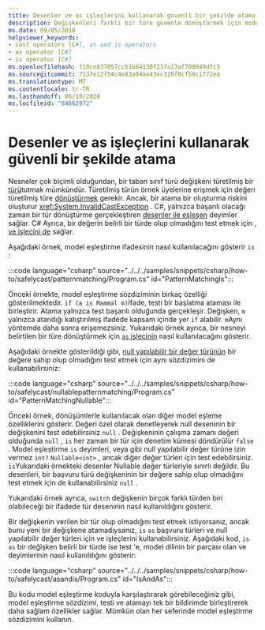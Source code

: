 ```yaml
---
title: Desenler ve as işleçlerini kullanarak güvenli bir şekilde atama
description: Değişkenleri farklı bir türe güvenle dönüştürmek için model eşleştirme tekniklerini kullanmayı öğrenin. Türleri güvenli bir şekilde dönüştürmek için model eşleştirmeyi ve as işleçlerini da kullanabilirsiniz.
ms.date: 09/05/2018
helpviewer_keywords:
- cast operators [C#], as and is operators
- as operator [C#]
- is operator [C#]
ms.openlocfilehash: f10ce837057cc61b84130f237a13af708849dfc5
ms.sourcegitcommit: 7137e12f54c4e83a94ae43ec320f8cf59c1772ea
ms.translationtype: MT
ms.contentlocale: tr-TR
ms.lasthandoff: 06/10/2020
ms.locfileid: "84662972"
---
```

# <a name="how-to-safely-cast-by-using-pattern-matching-and-the-is-and-as-operators"></a>Desenler ve as işleçlerini kullanarak güvenli bir şekilde atama

Nesneler çok biçimli olduğundan, bir taban sınıf türü değişkeni türetilmiş bir [türü](../programming-guide/types/index.md)tutmak mümkündür. Türetilmiş türün örnek üyelerine erişmek için değeri türetilmiş türe [dönüştürmek](../programming-guide/types/casting-and-type-conversions.md) gerekir. Ancak, bir atama bir oluşturma riskini oluşturur <xref:System.InvalidCastException> . C#, yalnızca başarılı olacağı zaman bir tür dönüştürme gerçekleştiren [desenler ile eşleşen](../pattern-matching.md) deyimler sağlar. C# Ayrıca, bir değerin belirli bir türde olup olmadığını test etmek için [,](../language-reference/operators/type-testing-and-cast.md#is-operator) [ve işlecini de](../language-reference/operators/type-testing-and-cast.md#as-operator) sağlar.

Aşağıdaki örnek, model eşleştirme ifadesinin nasıl kullanılacağını gösterir `is` :

:::code language="csharp" source="../../../samples/snippets/csharp/how-to/safelycast/patternmatching/Program.cs" id="PatternMatchingIs":::

Önceki örnekte, model eşleştirme sözdiziminin birkaç özelliği gösterilmektedir. `if (a is Mammal m)`İfade, testi bir başlatma ataması ile birleştirir. Atama yalnızca test başarılı olduğunda gerçekleşir. Değişken, `m` yalnızca atandığı katıştırılmış ifadede kapsam içinde yer `if` alabilir. `m`Aynı yöntemde daha sonra erişemezsiniz. Yukarıdaki örnek ayrıca, bir nesneyi belirtilen bir türe dönüştürmek için [ `as` işlecinin](../language-reference/operators/type-testing-and-cast.md#as-operator) nasıl kullanılacağını gösterir.

Aşağıdaki örnekte gösterildiği gibi, [null yapılabilir bir değer türünün](../language-reference/builtin-types/nullable-value-types.md) bir değere sahip olup olmadığını test etmek için aynı sözdizimini de kullanabilirsiniz:

:::code language="csharp" source="../../../samples/snippets/csharp/how-to/safelycast/nullablepatternmatching/Program.cs" id="PatternMatchingNullable":::

Önceki örnek, dönüşümlerle kullanılacak olan diğer model eşleme özelliklerini gösterir. Değeri özel olarak denetleyerek null deseninin bir değişkenini test edebilirsiniz `null` . Değişkeninin çalışma zamanı değeri olduğunda `null` , `is` her zaman bir tür için denetim kümesi döndürülür `false` . Model eşleştirme `is` deyimleri, veya gibi null yapılabilir değer türüne izin vermez `int?` `Nullable<int>` , ancak diğer değer türleri için test edebilirsiniz. `is`Yukarıdaki örnekteki desenler Nullable değer türleriyle sınırlı değildir. Bu desenleri, bir başvuru türü değişkeninin bir değere sahip olup olmadığını test etmek için de kullanabilirsiniz `null` .

Yukarıdaki örnek ayrıca, `switch` değişkenin birçok farklı türden biri olabileceği bir ifadede tür deseninin nasıl kullanıldığını gösterir.

Bir değişkenin verilen bir tür olup olmadığını test etmek istiyorsanız, ancak bunu yeni bir değişkene atamadıysanız, `is` `as` başvuru türleri ve null yapılabilir değer türleri için ve işleçlerini kullanabilirsiniz. Aşağıdaki kod, `is` `as` bir değişken belirli bir türde ise test 'e, model dilinin bir parçası olan ve deyimlerinin nasıl kullanıldığını gösterir:

:::code language="csharp" source="../../../samples/snippets/csharp/how-to/safelycast/asandis/Program.cs" id="IsAndAs":::

Bu kodu model eşleştirme koduyla karşılaştırarak görebileceğiniz gibi, model eşleştirme sözdizimi, testi ve atamayı tek bir bildirimde birleştirerek daha sağlam özellikler sağlar. Mümkün olan her seferinde model eşleştirme sözdizimini kullanın.
